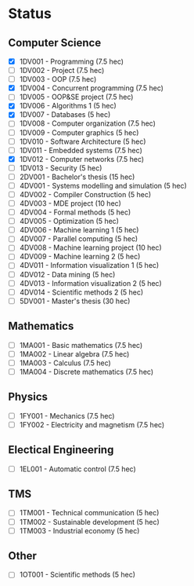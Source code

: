 # Status

## Computer Science

- [X] 1DV001 - Programming (7.5 hec)
- [ ] 1DV002 - Project (7.5 hec)
- [ ] 1DV003 - OOP (7.5 hec)
- [X] 1DV004 - Concurrent programming (7.5 hec)
- [ ] 1DV005 - OOP&SE project (7.5 hec)
- [X] 1DV006 - Algorithms 1 (5 hec)
- [X] 1DV007 - Databases (5 hec)
- [ ] 1DV008 - Computer organization (7.5 hec)
- [ ] 1DV009 - Computer graphics (5 hec)
- [ ] 1DV010 - Software Architecture (5 hec)
- [ ] 1DV011 - Embedded systems (7.5 hec)
- [X] 1DV012 - Computer networks (7.5 hec)
- [ ] 1DV013 - Security (5 hec)
- [ ] 2DV001 - Bachelor's thesis (15 hec)
- [ ] 4DV001 - Systems modelling and simulation (5 hec)
- [ ] 4DV002 - Compiler Construction (5 hec)
- [ ] 4DV003 - MDE project (10 hec)
- [ ] 4DV004 - Formal methods (5 hec)
- [ ] 4DV005 - Optimization (5 hec)
- [ ] 4DV006 - Machine learning 1 (5 hec) 
- [ ] 4DV007 - Parallel computing (5 hec)
- [ ] 4DV008 - Machine learning project (10 hec)
- [ ] 4DV009 - Machine learning 2 (5 hec)
- [ ] 4DV011 - Information visualization 1 (5 hec)
- [ ] 4DV012 - Data mining (5 hec)
- [ ] 4DV013 - Information visualization 2 (5 hec)
- [ ] 4DV014 - Scientific methods 2 (5 hec)
- [ ] 5DV001 - Master's thesis (30 hec)

## Mathematics

- [ ] 1MA001 - Basic mathematics (7.5 hec)
- [ ] 1MA002 - Linear algebra (7.5 hec)
- [ ] 1MA003 - Calculus (7.5 hec)
- [ ] 1MA004 - Discrete mathematics (7.5 hec)

## Physics

- [ ] 1FY001 - Mechanics (7.5 hec)
- [ ] 1FY002 - Electricity and magnetism (7.5 hec)

## Electical Engineering

- [ ] 1EL001 - Automatic control (7.5 hec)

## TMS

- [ ] 1TM001 - Technical communication (5 hec)
- [ ] 1TM002 - Sustainable development (5 hec)
- [ ] 1TM003 - Industrial economy (5 hec)

## Other

- [ ] 1OT001 - Scientific methods (5 hec)